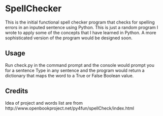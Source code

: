 <h1> SpellChecker </h1>
<p> 
This is the initial functional spell checker program that checks for spelling errors in an inputed sentence using Python.
This is just a random program I wrote to apply some of the concepts that I have learned in Python. A more sophisticated version of the program
would be designed soon. 
</p>

<h2>Usage</h2>
<p> Run check.py in the command prompt and the console would prompt you for a sentence
    Type in any sentence and the program would return a dictionary that maps the word to a True or False Boolean value. 
</p>

<h2> Credits </h2>
<p>
Idea of project and words list are from http://www.openbookproject.net/py4fun/spellCheck/index.html
</p>
